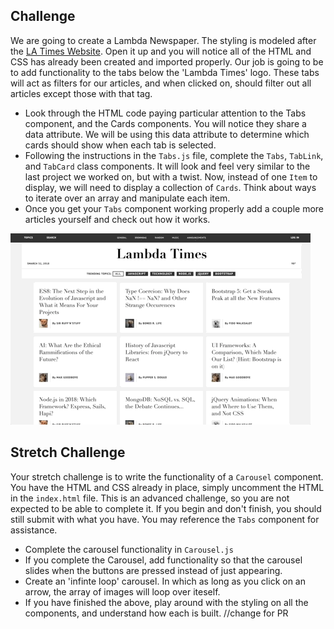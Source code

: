 <!-- # Sprint-Challenge Applied Javascript

We've covered a lot this week. We've learned how to plug Javascript up to our HTML/CSS static pages and create dynamic content.  We learned about the DOM and how we can modify HTML elements dynamically. We've learned about events and how to listen for, and act on, them. And finally, we learned about component architecture and how to build components that share functionality and styling with many elements. In this Sprint Challenge we will be utilizing all of the above.

## Assessing your Applied Javascript Fu
* Answers to your written questions will be recorded in *ANSWERS.md*
* This is to be worked on alone but you can use outside resources. You can *reference* any old code you may have, and documentation, however, please refrain from copying and pasting any of your answers. Try and understand the question and put your responses in your own words.

### Questions:
1. What is the DOM?
2. What is an event?
3. What is an event listener?
4. Why would we convert a NodeList into an Array?
5. What is a component? -->

## Challenge
We are going to create a Lambda Newspaper. The styling is modeled after the [LA Times Website](http://www.latimes.com). Open it up and you will notice all of the HTML and CSS has already been created and imported properly. Our job is going to be to add functionality to the tabs below the 'Lambda Times' logo. These tabs will act as filters for our articles, and when clicked on, should filter out all articles except those with that tag.

* Look through the HTML code paying particular attention to the Tabs component, and the Cards components. You will notice they share a data attribute. We will be using this data attribute to determine which cards should show when each tab is selected.
* Following the instructions in the `Tabs.js` file, complete the `Tabs`, `TabLink`, and `TabCard` class components. It will look and feel very similar to the last project we worked on, but with a twist. Now, instead of one `Item` to display, we will need to display a collection of `Cards`. Think about ways to iterate over an array and manipulate each item.
* Once you get your `Tabs` component working properly add a couple more articles yourself and check out how it works.

![Working Sprint Challenge Gif](./Sprint-Challenge.gif "Example of working project")


## Stretch Challenge
Your stretch challenge is to write the functionality of a `Carousel` component. You have the HTML and CSS already in place, simply uncomment the HTML in the `index.html` file. This is an advanced challenge, so you are not expected to be able to complete it. If you begin and don't finish, you should still submit with what you have. You may reference the `Tabs` component for assistance.
* Complete the carousel functionality in `Carousel.js`
* If you complete the Carousel, add functionality so that the carousel slides when the buttons are pressed instead of just appearing.
* Create an 'infinte loop' carousel. In which as long as you click on an arrow, the array of images will loop over iteself.
* If you have finished the above, play around with the styling on all the components, and understand how each is built.
//change for PR
